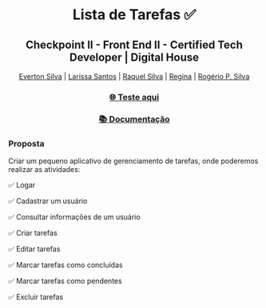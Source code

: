 <div align="center">
<h1>Lista de Tarefas ✅</h1>
<h2>Checkpoint II - Front End II - Certified Tech Developer | Digital House</h2>
<p>
<a href="https://www.linkedin.com/in/evertonpdasilva/" target="_blank" rel="noopener noreferrer">Everton Silva</a> | 
 <a href="https://www.linkedin.com/in/larissa-santos-1a335795/" target="_blank" rel="noopener noreferrer">Larissa Santos</a> | 
 <a href="https://www.linkedin.com/in/raquel-janine-silva-579826149/" target="_blank" rel="noopener noreferrer">Raquel Silva</a> | 
 <a href="#">Regina</a> | 
 <a href="https://www.linkedin.com/in/roger-ricco-rogerio-p-silva-5a888060/" target="_blank" rel="noopener noreferrer">Rogério P. Silva</a>
 </p>
 <h3><a href="https://evertonpsilva09.github.io/CHECKPOINT-II-FE-II/" target="_blank" rel="noopener noreferrer"> 🌐 Teste aqui</a></h3>
 <h3><a href="https://documenter.getpostman.com/view/21601485/UzJQotPJ" target="_blank" rel="noopener noreferrer"> 📚 Documentação </a></h2>
 </div>

<h3>Proposta</h3>
<p>Criar um pequeno aplicativo de gerenciamento de tarefas, onde poderemos realizar as atividades:</p>
<p>✅ Logar</p>
<p>✅ Cadastrar um usuário</p>
<p>✅ Consultar informações de um usuário</p>
<p>✅ Criar tarefas</p>
<p>✅ Editar tarefas</p>
<p>✅ Marcar tarefas como concluídas</p>
<p>✅ Marcar tarefas como pendentes</p>
<p>✅ Excluir tarefas</p>
